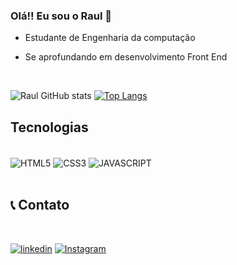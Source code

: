 ### Olá!! Eu sou o Raul 👋 <br/>
 - Estudante de Engenharia da computação 

 - Se aprofundando em desenvolvimento Front End 

<br>

![Raul GitHub stats](https://github-readme-stats.vercel.app/api?username=RaulCarloss&show_icons=true&theme=dracula)
[![Top Langs](https://github-readme-stats.vercel.app/api/top-langs/?username=RaulCarloss&layout=compact)](https://github.com/RaulCarloss/github-readme-stats)

## Tecnologias

<div style="diplay: inline_block"><br/>
    <img align="center" alt="HTML5" src="https://img.shields.io/badge/HTML5-E34F26?style=for-the-badge&logo=html5&logoColor=white" />
    <img align="center" alt="CSS3" src=https://img.shields.io/badge/CSS3-1572B6?style=for-the-badge&logo=css3&logoColor=white />
    <img align="center" alt="JAVASCRIPT" src=https://img.shields.io/badge/JavaScript-F7DF1E?style=for-the-badge&logo=javascript&logoColor=black />
</div><br>

## 📞 Contato

<br>

 [![linkedin](https://img.shields.io/badge/LinkedIn-0077B5?style=for-the-badge&logo=linkedin&logoColor=white)](https://www.linkedin.com/in/raulcarlosconceição)
[![Instagram](https://img.shields.io/badge/Instagram-E4405F?style=for-the-badge&logo=instagram&logoColor=white)](https://www.instagram.com/raullcarloss)
